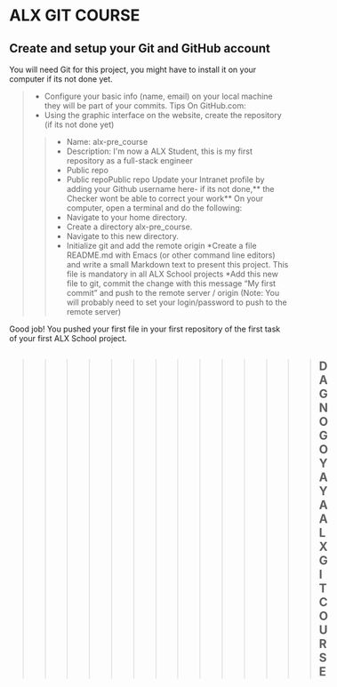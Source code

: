 	
# ALX GIT COURSE
## Create and setup your Git and GitHub account
You will need Git for this project, you might have to install it on your computer if its not done yet.
> * Configure your basic info (name, email) on your local machine they will be part of your commits. Tips On GitHub.com:
> * Using the graphic interface on the website, create the repository (if its not done yet)
> > * Name: alx-pre_course
> > * Description: I'm now a ALX Student, this is my first repository as a full-stack engineer
> > * Public repo
> > * Public repoPublic repo
Update your Intranet profile by adding your Github username here- if its not done,** the Checker wont be able to correct your work**
On your computer, open a terminal and do the following:
> > * Navigate to your home directory.
> > * Create a directory alx-pre_course.
> > * Navigate to this new directory.
> > * Initialize git and add the remote origin
> > *Create a file README.md with Emacs (or other command line editors) and write a small Markdown text to present this project. This file is mandatory in all ALX School projects
> > *Add this new file to git, commit the change with this message “My first commit” and push to the remote server / origin (Note: You will probably need to set your login/password to push to the remote server)

Good job!
You pushed your first file in your first repository of the first task of your first ALX School project.

>> >> >> >> >> >> >> ## DAGNOGO YAYA ALX GIT COURSE












